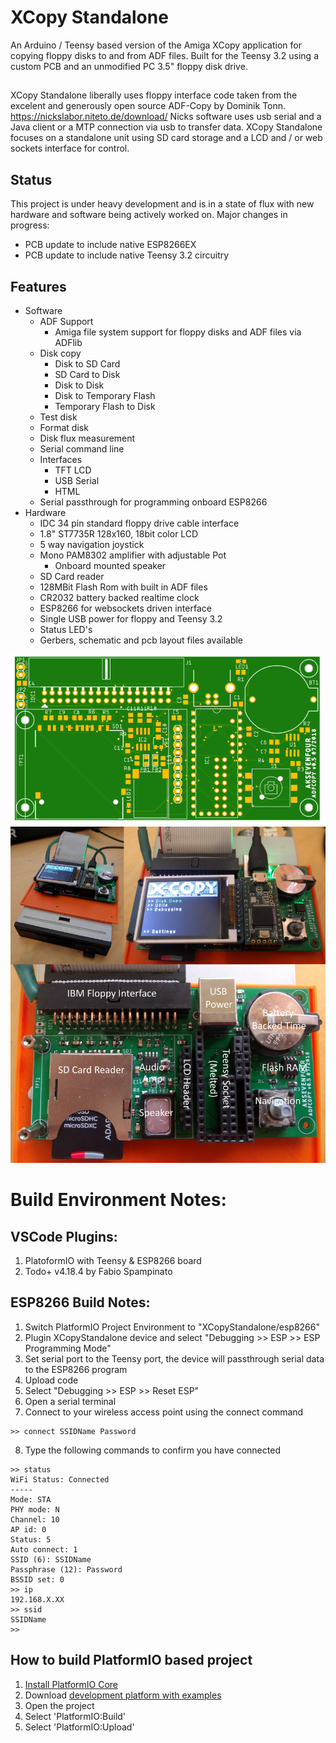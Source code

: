 # XCopy Standalone
An Arduino / Teensy based version of the Amiga XCopy application for copying floppy disks to and from ADF files. Built for the Teensy 3.2 using a custom PCB and an unmodified PC 3.5" floppy disk drive.
##
XCopy Standalone liberally uses floppy interface code taken from the excelent and generously open source ADF-Copy by Dominik Tonn. 
https://nickslabor.niteto.de/download/
Nicks software uses usb serial and a Java client or a MTP connection via usb to transfer data. XCopy Standalone focuses on a standalone unit using SD card storage and a LCD and / or web sockets interface for control.
## Status
This project is under heavy development and is in a state of flux with new hardware and software being actively worked on.
Major changes in progress:
* PCB update to include native ESP8266EX
* PCB update to include native Teensy 3.2 circuitry
## Features
* Software
  * ADF Support
    * Amiga file system support for floppy disks and ADF files via ADFlib
  * Disk copy
    * Disk to SD Card
    * SD Card to Disk
    * Disk to Disk
    * Disk to Temporary Flash
    * Temporary Flash to Disk
  * Test disk
  * Format disk
  * Disk flux measurement
  * Serial command line
  * Interfaces
    * TFT LCD
    * USB Serial
    * HTML
  * Serial passthrough for programming onboard ESP8266
* Hardware
  * IDC 34 pin standard floppy drive cable interface
  * 1.8" ST7735R 128x160, 18bit color LCD
  * 5 way navigation joystick
  * Mono PAM8302 amplifier with adjustable Pot
    * Onboard mounted speaker
  * SD Card reader
  * 128MBit Flash Rom with built in ADF files
  * CR2032 battery backed realtime clock
  * ESP8266 for websockets driven interface
  * Single USB power for floppy and Teensy 3.2
  * Status LED's
  * Gerbers, schematic and pcb layout files available 

![XCopy Board Image](https://github.com/AdamKeher/XCopyStandalone/blob/master/brd/ADF%20Copy%20v0.5.png)
![XCopy Board Image](https://github.com/AdamKeher/XCopyStandalone/blob/master/files/Graphics/XCopy%20Board.png)

# Build Environment Notes:

## VSCode Plugins:
1. PlatoformIO with Teensy & ESP8266 board 
2. Todo+ v4.18.4 by Fabio Spampinato

## ESP8266 Build Notes:
1. Switch PlatformIO Project Environment to "XCopyStandalone/esp8266"
2. Plugin XCopyStandalone device and select "Debugging >> ESP >> ESP Programming Mode"
3. Set serial port to the Teensy port, the device will passthrough serial data to the ESP8266 program
4. Upload code
5. Select "Debugging >> ESP >> Reset ESP"
6. Open a serial terminal
7. Connect to your wireless access point using the connect command
```shell
>> connect SSIDName Password
```
8. Type the following commands to confirm you have connected
```shell
>> status
WiFi Status: Connected
-----
Mode: STA
PHY mode: N
Channel: 10
AP id: 0
Status: 5
Auto connect: 1
SSID (6): SSIDName
Passphrase (12): Password
BSSID set: 0
>> ip
192.168.X.XX
>> ssid
SSIDName
>>
```

## How to build PlatformIO based project

1. [Install PlatformIO Core](http://docs.platformio.org/page/core.html)
2. Download [development platform with examples](https://github.com/platformio/platform-teensy/archive/develop.zip)
3. Open the project
4. Select 'PlatformIO:Build'
5. Select 'PlatformIO:Upload'